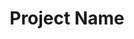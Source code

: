 ---
# File automatically ignored
# Project type is determined from the parent folder; either `other`, `school`, or `work`
# Project slug is the current file name
# Place all images in `/public/images/{project type}/{project slug}`
displayOrder: 1 # number: affects the sort order within the project type group on the homepage
projectType: 'case-study' # either 'case-study', 'code', 'design', or 'ux', controls the icon used on the homepage
title: 'Project Name' # string: shows on project homepage and project page
description: 'Veniam et velit magna dolore id minim Lorem deserunt ut laboris.' # string: shows on the project page, separate paragraphs with \n
thumb: 'image.jpg' # string: file name only, cropped to 5 / 3 aspect ratio on the homepage, alt is automatically generated as `{project title} - work project`
hero: # hero image on the project page
  file: 'image.jpg' # string: file name only
  alt: 'Sit consequat irure nisi esse adipisicing in dolore officia pariatur fugiat.' # string
heroOrientation: 'horizontal' # either 'horizontal' or 'vertical', controls variant of the hero section
color: '#FFFFFF' # hex color: flat colors only, transparency is automatically calculated
sections: # any number of sections, order here will determine order on the project page

  - type: 'gallery'
    subtitle: 'Section Title' # string
    items: # any number of items
      - description: 'Aliqua consequat irure dolore esse quis. Eu excepteur esse veniam.' # string: separate paragraphs with \n
        image:
          file: 'image.jpg' # string: file name only
          alt: 'Consectetur quis enim aute dolor.' # string
          title: 'Image title' # string: optional, NOTE: NOT YET SUPPORTED IN UI
          caption: 'aliqua ex incididunt cupidatat reprehenderit.' # string: optional, NOTE: NOT YET SUPPORTED IN UI
          shadow: true # boolean, only include if drop shadow in the code is desired

  - type: 'key-image'
    subtitle: 'Section Title' # string
    description: 'Ipsum enim officia aliqua est in adipisicing.' # string: separate paragraphs with \n
    # OR
    description: # any number of strings, recommended up to 3
      - 'Ipsum enim officia aliqua est in adipisicing.' # string: separate paragraphs with \n
      - 'Ipsum enim officia aliqua est in adipisicing.' # string: separate paragraphs with \n
    image:
      file: 'image.jpg' # string: file name only, contained within a 4 / 3 aspect ratio container
      alt: 'Duis ullamco dolore est.' # string
      shadow: true # boolean, only include if drop shadow in the code is desired

  - type: 'title-break'
    subtitle: 'Section Title' # string
    description: 'Ipsum enim officia aliqua est in adipisicing.' # string: separate paragraphs with \n
    # OR
    description: # any number of strings, recommended up to 3
      - 'Ipsum enim officia aliqua est in adipisicing.' # string: separate paragraphs with \n
      - 'Ipsum enim officia aliqua est in adipisicing.' # string: separate paragraphs with \n

  - type: 'two-column'
    variant: 'left' # either 'left' or 'right', controls which side the image is on for desktop sizes, always on bottom for mobile
    subtitle: 'Section Title' # string
    description: 'Voluptate dolore eiusmod dolore id est.' # string: separate paragraphs with \n
    image:
      file: 'image.jpg' # string: file name only, contained within a 1 / 1.5 aspect ratio container
      alt: 'Amet culpa irure et amet sunt in ut incididunt ex minim aliqua ex ea.' # string
      shadow: true # boolean, only include if drop shadow in the code is desired

  - type: 'video'
    subtitle: 'Section Title' # string, this is not shown in the UI and only used to set the section ID value
    videoId: '000000000' # string, Vimeo video ID
---